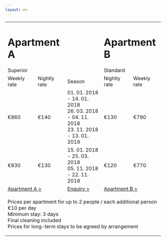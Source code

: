 ```yaml
---
layout: en
---
```


<table id='preise'>
  <tr>
    <td colspan='2'>
      <h1>Apartment A</h1>
      <span>Superior</span>
    </td>
    <td></td>
    <td colspan='2'>
      <h1>Apartment B</h1>
      <span>Standard</span>
    </td>
  </tr>

  <tr class='season-header'>
    <td>Weekly rate</td>
    <td>Nightly rate</td>
    <td>Season</td>
    <td>Nightly rate</td>
    <td>Weekly rate</td>
  </tr>

  <tr class='zebra'>
    <td class='rate'><span class='euro'>&euro;</span>860</td>
    <td class='rate'><span class='euro'>&euro;</span>140</td>
    <td class='season'>
      01. 01. 2018 - 14. 01. 2018<br />
      26. 03. 2018 - 04. 11. 2018<br />
      23. 11. 2018 - 13. 01. 2019<br />
    </td>
    <td class='rate'><span class='euro'>&euro;</span>130</td>
    <td class='rate'><span class='euro'>&euro;</span>790</td>
  </tr>

  <tr>
    <td class='rate'><span class='euro'>&euro;</span>830</td>
    <td class='rate'><span class='euro'>&euro;</span>130</td>
    <td class='season'>
      15. 01. 2018 - 25. 03. 2018<br />
      05. 11. 2018 - 22. 11. 2018<br />
    </td>
    <td class='rate'><span class='euro'>&euro;</span>120</td>
    <td class='rate'><span class='euro'>&euro;</span>770</td>
  </tr>

  <tr>
    <td colspan='2'><a href='app_a.en.html'>Apartment A &gt;</a></td>
    <td><a href='enquire.en.html'>Enquiry &gt;</a></td>
    <td colspan='2'><a href='app_b.en.html'>Apartment B &gt;</a></td>
  </tr>

  <tr>
    <td colspan='5'>
      <p class='dark pspacing left'>
        Prices per apartment for up to 2 people / each additional person €10 per day<br />
        Minimum stay: 3 days<br />
        Final cleaning included<br />
        Prices for long-term stays to be agreed by arrangement
      </p>
    </td>
  </tr>
</table>
